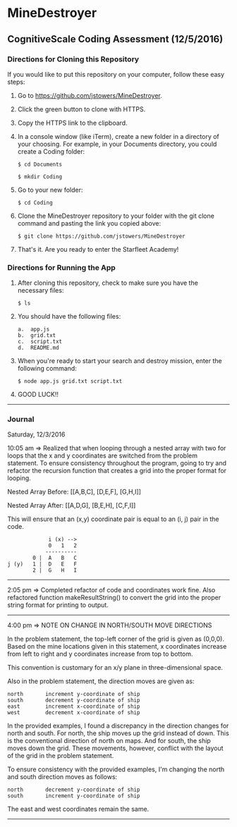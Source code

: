 # MineDestroyer

## CognitiveScale Coding Assessment (12/5/2016)


### Directions for Cloning this Repository

If you would like to put this repository on your
computer, follow these easy steps:

1. 	Go to https://github.com/jstowers/MineDestroyer.

2. 	Click the green button to clone with HTTPS.

3. 	Copy the HTTPS link to the clipboard.

4. 	In a console window (like iTerm), create a new folder 
   	in a directory of your choosing. For example, in your Documents
   	directory, you could create a Coding folder:

		$ cd Documents

		$ mkdir Coding

5. 	Go to your new folder:

	  	$ cd Coding

6. 	Clone the MineDestroyer repository to your folder with the
	git clone command and pasting the link you copied above:
	
	  	$ git clone https://github.com/jstowers/MineDestroyer

7. 	That's it.  Are you ready to enter the Starfleet Academy!


### Directions for Running the App

1. 	After cloning this repository, check to make sure you 
   	have the necessary files:

	  	$ ls

2.  You should have the following files:

	  	a.	app.js
	  	b.	grid.txt
	  	c.	script.txt
	  	d.	README.md

3.	When you're ready to start your search and destroy mission, enter
	the following command:

	  	$ node app.js grid.txt script.txt

4.	GOOD LUCK!!

-------------------------------------------------------------------------

### Journal

Saturday, 12/3/2016

10:05 am => Realized that when looping through a nested array with two
for loops that the x and y coordinates are switched from the problem
statement.  To ensure consistency throughout the program, going to try
and refactor the recursion function that creates a grid into the proper
format for looping.

Nested Array Before:
[[A,B,C], [D,E,F], [G,H,I]]

Nested Array After:
[[A,D,G], [B,E,H], [C,F,I]]

This will ensure that an (x,y) coordinate pair is equal
to an (i, j) pair in the code.

				 i (x) -->
             	 0   1   2
             	----------
   			0 |	 A   B   C
   	j (y)	1 |  D   E   F
			2 |  G   H   I

------------------------------------------------------------------------

2:05 pm => Completed refactor of code and coordinates work fine.  Also 
refactored function makeResultString() to convert the grid into the
proper string format for printing to output.

------------------------------------------------------------------------

4:00 pm =>  NOTE ON CHANGE IN NORTH/SOUTH MOVE DIRECTIONS

In the problem statement, the top-left corner of the grid
is given as (0,0,0).  Based on the mine locations given
in this statement, x coordinates increase from left to right 
and y coordinates increase from top to bottom.

This convention is customary for an x/y plane in three-dimensional
space.

Also in the problem statement, the direction moves are given as:

	north		increment y-coordinate of ship
	south		decrement y-coordinate of ship
	east		increment x-coordinate of ship
	west		decrement x-coordinate of ship

In the provided examples, I found a discrepancy in the direction
changes for north and south.  For north, the ship moves up the grid
instead of down.  This is the conventional direction of north on maps.
And for south, the ship moves down the grid.  These movements, however, 
conflict with the layout of the grid in the problem statement.

To ensure consistency with the provided examples, I'm changing the
north and south direction moves as follows:

	north		decrement y-coordinate of ship
	south		increment y-coordinate of ship

The east and west coordinates remain the same.

-------------------------------------------------------------------------








